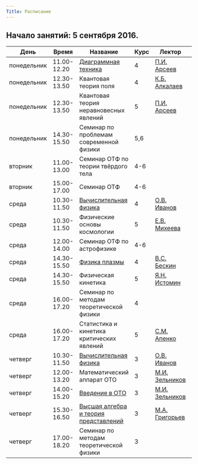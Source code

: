 ```yaml
---
Title: Расписание
---
```


## Начало занятий: 5 сентября 2016.

День | Время | Название | Курс | Лектор | Место
-- | -- | -- | -- | -- | --
понедельник | 11.00-12.20 | [Диаграммная техника](%base_url%?study%2Fplan%2Fdiagtech) | 4 | [П.И. Арсеев](%base_url%?people%2Ftutors%2Farseev.pi) | Нижний зал ОТФ
понедельник | 12.30-13.50 | Квантовая теория поля | 4 | [К.Б. Алкалаев](%base_url%?people%2Ftutors%2Falkalaev.kb) | Нижний зал ОТФ
понедельник | 12.30-13.50 | Квантовая теория неравновесных явлений | 5 | [П.И. Арсеев](%base_url%?people%2Ftutors%2Farseev.pi) | Верхний зал ОТФ
понедельник | 14.30-15.50 | Семинар по проблемам современной физики | 5,6 | | Верхний зал ОТФ
вторник | 11.00-13.00 | Семинар ОТФ по теории твёрдого тела | 4-6 | | Верхний зал ОТФ
вторник | 15.00-17.00 | Семинар ОТФ | 4-6 | | Конференц-зал ФИАН
среда | 10.30-11.50 | [Вычислительная физика](%base_url%?study%2Fplan%2Fcalcphys) | 4 | [О.В. Иванов](%base_url%?people%2Ftutors%2Fivanov.ov) | Верхний зал ОТФ
среда | 10.30-11.50 | Физические основы космологии | 5 | [Е.В. Михеева](%base_url%?people%2Ftutors%2Fmikheeva.ev) | Нижний зал ОТФ
среда | 12.00-14.00 | Семинар ОТФ по астрофизике | 4-6 | | Нижний зал ОТФ
среда | 14.30-15.50 | [Физика плазмы](%base_url%?study%2Fplan%2Fplasma) | 4 | [В.С. Бескин](%base_url%?people%2Ftutors%2Fbeskin.vs) | Верхний зал ОТФ
среда | 14.30-15.50 | Физическая кинетика | 5 | [Я.Н. Истомин](%base_url%?people%2Ftutors%2Fistomin.yn) | Нижний зал ОТФ
среда | 16.00-17.20 | Семинар по методам теоретической физики | 4 | | Верхний зал ОТФ
среда | 16.00-17.20 | Статистика и кинетика критических явлений | 5 | [С.М. Апенко](%base_url%?people%2Ftutors%2Fapenko.sm) | Нижний зал ОТФ
четверг | 10.30-11.50 | [Вычислительная физика](%base_url%?study%2Fplan%2Fcalcphys) | 3 | [О.В. Иванов](%base_url%?people%2Ftutors%2Fivanov.ov) | Верхний зал ОТФ
четверг | 12.00-13.20 | Математический аппарат ОТО | 3 | [М.И. Зельников](%base_url%?people%2Ftutors%2Fzelnikov.mi) | Верхний зал ОТФ
четверг | 14.00-15.20 | [Введение в ОТО](%base_url%?study%2Fplan%2Fgenrel) | 3 | [М.И. Зельников](%base_url%?people%2Ftutors%2Fzelnikov.mi) | Верхний зал ОТФ
четверг | 15.30-16.50 | [Высшая алгебра и теория представлений](%base_url%?study%2Fplan%2Fgrouprepr) | 3 | [М.А. Григорьев](%base_url%?people%2Ftutors%2Fgrigoryev.ma) | Верхний зал ОТФ
четверг | 17.00-18.20 | Семинар по методам теоретической физики | 3 | | Верхний зал ОТФ

